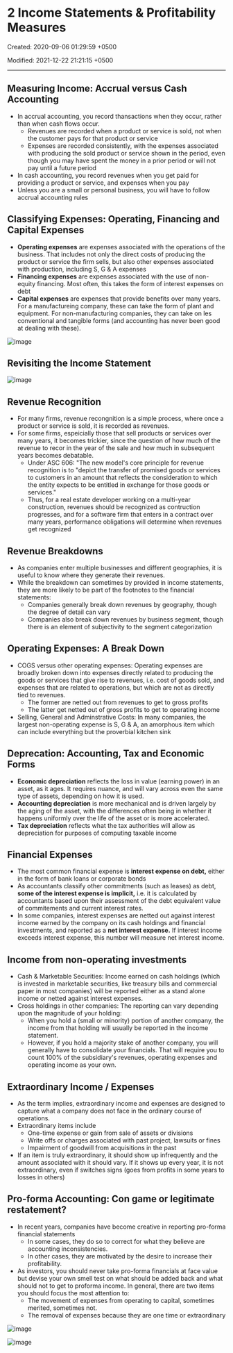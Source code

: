 # 2 Income Statements & Profitability Measures

Created: 2020-09-06 01:29:59 +0500

Modified: 2021-12-22 21:21:15 +0500

---

## Measuring Income: Accrual versus Cash Accounting
-   In accrual accounting, you record thansactions when they occur, rather than when cash flows occur.
    -   Revenues are recorded when a product or service is sold, not when the customer pays for that product or service
    -   Expenses are recorded consistently, with the expenses associated with producing the sold product or service shown in the period, even though you may have spent the money in a prior period or will not pay until a future period
-   In cash accounting, you record revenues when you get paid for providing a product or service, and expenses when you pay
-   Unless you are a small or personal business, you will have to follow accrual accounting rules

## Classifying Expenses: Operating, Financing and Capital Expenses
-   **Operating expenses** are expenses associated with the operations of the business. That includes not only the direct costs of producing the product or service the firm sells, but also other expenses associated with production, including S, G & A expenses
-   **Financing expenses** are expenses associated with the use of non-equity financing. Most often, this takes the form of interest expenses on debt
-   **Capital expenses** are expenses that provide benefits over many years. For a manufactureing company, these can take the form of plant and equipment. For non-manufacturing companies, they can take on les conventional and tangible forms (and accounting has never been good at dealing with these).

![image](media/Accounting-for-Finance_2-Income-Statements-&-Profitability-Measures-image1.jpg)

## Revisiting the Income Statement

![image](media/Accounting-for-Finance_2-Income-Statements-&-Profitability-Measures-image2.jpg)

## Revenue Recognition
-   For many firms, revenue recongnition is a simple process, where once a product or service is sold, it is recorded as revenues.
-   For some firms, espeicially those that sell products or services over many years, it becomes trickier, since the question of how much of the revenue to recor in the year of the sale and how much in subsequent years becomes debatable.
    -   Under ASC 606: "The new model's core principle for revenue recognition is to "depict the transfer of promised goods or services to customers in an amount that reflects the consideration to which the entity expects to be entitled in exchange for those goods or services."
    -   Thus, for a real estate developer working on a multi-year construction, revenues should be recognized as contruction progresses, and for a software firm that enters in a contract over many years, performance obligations will determine when revenues get recognized

## Revenue Breakdowns
-   As companies enter multiple businesses and different geographies, it is useful to know where they generate their revenues.
-   While the breakdown can sometimes by provided in income statements, they are more likely to be part of the footnotes to the financial statements:
    -   Companies generally break down revenues by geography, though the degree of detail can vary
    -   Companies also break down revenues by business segment, though there is an element of subjectivity to the segment categorization

## Operating Expenses: A Break Down
-   COGS versus other operating expenses: Operating expenses are broadly broken down into expenses directly related to producing the goods or services that give rise to revenues, i.e. cost of goods sold, and expenses that are related to operations, but which are not as directly tied to revenues.
    -   The former are netted out from revenues to get to gross profits
    -   The latter get netted out of gross profits to get to operating income
-   Selling, General and Adminstrative Costs: In many companies, the largest non-operating expense is S, G & A, an amorphous item which can include everything but the proverbial kitchen sink

## Deprecation: Accounting, Tax and Economic Forms
-   **Economic depreciation** reflects the loss in value (earning power) in an asset, as it ages. It requires nuance, and will vary across even the same type of assets, depending on how it is used.
-   **Accounting depreciation** is more mechanical and is driven largely by the aging of the asset, with the differences often being in whether it happens uniformly over the life of the asset or is more accelerated.
-   **Tax depreciation** reflects what the tax authorities will allow as depreciation for purposes of computing taxable income

## Financial Expenses
-   The most common financial expense is **interest expense on debt,** either in the form of bank loans or corporate bonds
-   As accountants classify other commitments (such as leases) as debt, **some of the interest expense is implicit,** i.e. it is calculated by accountants based upon their assessment of the debt equivalent value of commitements and current interest rates.
-   In some companies, interest expenses are netted out against interest income earned by the company on its cash holdings and financial investments, and reported as a **net interest expense.** If interest income exceeds interest expense, this number will measure net interest income.

## Income from non-operating investments
-   Cash & Marketable Securities: Income earned on cash holdings (which is invested in marketable securities, like treasury bills and commercial paper in most companies) will be reported either as a stand alone income or netted against interest expenses.
-   Cross holdings in other companies: The reporting can vary depending upon the magnitude of your holding:
    -   When you hold a (small or minority) portion of another company, the income from that holding will usually be reported in the income statement.
    -   However, if you hold a majority stake of another company, you will generally have to consolidate your financials. That will require you to count 100% of the subsidiary's revenues, operating expenses and operating income as your own.

## Extraordinary Income / Expenses
-   As the term implies, extraordinary income and expenses are designed to capture what a company does not face in the ordinary course of operations.
-   Extraordinary items include
    -   One-time expense or gain from sale of assets or divisions
    -   Write offs or charges associated with past project, lawsuits or fines
    -   Impairment of goodwill from acquisitions in the past
-   If an item is truly extraordinary, it should show up infrequently and the amount associated with it should vary. If it shows up every year, it is not extraordinary, even if switches signs (goes from profits in some years to losses in others)

## Pro-forma Accounting: Con game or legitimate restatement?
-   In recent years, companies have become creative in reporting pro-forma financial statements
    -   In some cases, they do so to correct for what they believe are accounting inconsistencies.
    -   In other cases, they are motivated by the desire to increase their profitability.
-   As investors, you should never take pro-forma financials at face value but devise your own smell test on what should be added back and what should not to get to proforma income. In general, there are two items you should focus the most attention to:
    -   The movement of expenses from operating to capital, sometimes merited, sometimes not.
    -   The removal of expenses because they are one time or extraordinary

![image](media/Accounting-for-Finance_2-Income-Statements-&-Profitability-Measures-image3.jpg)

![image](media/Accounting-for-Finance_2-Income-Statements-&-Profitability-Measures-image4.jpg)




